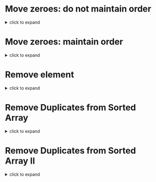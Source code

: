 # Move zeroes: do not maintain order

<details> <summary>click to expand </summary>

```js
Given an integer array nums, move all 0's to the end of it while maintaining the relative order of the non-zero elements and return the number of 0s

Note that you must do this in-place without making a copy of the array.


 

Example 1:
Input: nums = [0,1,0,3,12]
Output: 2


Constraints:
1 <= nums.length <= 104
-231 <= nums[i] <= 231 - 1
```

# Solution
```js
    /**
 * @param {number[]} nums
 * @return {void} Do not return anything, modify nums in-place instead.
[0, 1] -> [1,0]
[0, 2, 1] -> [1, 2, 0]
[a, b, c, ..., z]
 p1            p2


 [12, 1, 3, 0, 0]
     p1     p2
 
 p2 and p1 could terminate at the same place
 [1, 1, 1]
        p2
        p1
 
 again same place 
 [0]
  p1
  p2
  
  it would seem like p1 and p2 could either be point at the same location 
  or p2 < p1 when we need to terminate
 */
function moveZeroes(nums) {
     // algorithm starts the either ends of the array swapping zeros to the end
    let count = 0;
    let nextZero = 0;
    let nextNonZero = nums.length-1;
    const stillValid = () => { // when these two variables are equal then we are done
        return nextZero !== nextNonZero;
    };
    while (stillValid()){
        // move left pointer until we encounter a zero 
        while (stillValid() && nums[nextZero] !== 0){
            nextZero += 1;
        }
        
        // move right pointer until we counter a non zero 
        while (stillValid() && nums[nextNonZero] === 0){
            count += 1;  // we passed a zero so count that
            nextNonZero -= 1;
        }
         // swap places
        if (stillValid()){
            [nums[nextZero], nums[nextNonZero]] = [nums[nextNonZero], nums[nextZero];
        }
       
    }
    return count;
};

```

</details>


# Move zeroes: maintain order

<details> <summary>click to expand </summary>

Given an integer array nums, move all 0's to the end of it while maintaining the relative order of the non-zero elements.

Note that you must do this in-place without making a copy of the array.

 

Example 1:

Input: nums = [0,1,0,3,12]
Output: [1,3,12,0,0]
Example 2:

Input: nums = [0]
Output: [0]
 

Constraints:
1 <= nums.length <= 104
-231 <= nums[i] <= 231 - 1

# Solution
```js
/**
 * @param {number[]} nums
 * @return {void} Do not return anything, modify nums in-place instead.
 */
function moveZeroes(nums) {
    // let p, c be pointers that start at index 0
    // we declare that everything behind p is non zero and everything between c and p is zero
    // this is true at the initial position note that nothing is behind p and
    // nothing is between p and c
    // [x, y, z, ...]
    //  p 
    //  c
    // our algorithm will ensure this by 
    // only moving c forward when the current number is not 0
    // only advancing p when we are making a swap when c is pointing at a non zero number
    // [..., 2, 4, 0, 0, 1, ...]
    //             p     c
    let p = 0;
    nums.forEach((c, i) => {
        // if c is 0 then we don't do anything and let the loop continue
        if (c !== 0){ 
            [nums[i], nums[p]] = [nums[p], nums[i]];
            p += 1;
        }
    })
};

```

</details>

# Remove element

<details> <summary>click to expand </summary>

Given an array nums and a value val, remove all instances of that value in-place and return the new length.

Do not allocate extra space for another array, you must do this by modifying the input array in-place with O(1) extra memory.

The order of elements can be changed. It doesn't matter what you leave beyond the new length.

Clarification:

Confused why the returned value is an integer but your answer is an array?

Note that the input array is passed in by reference, which means a modification to the input array will be known to the caller as well.

Internally you can think of this:

// nums is passed in by reference. (i.e., without making a copy)
int len = removeElement(nums, val);

// any modification to nums in your function would be known by the caller.
// using the length returned by your function, it prints the first len elements.
for (int i = 0; i < len; i++) {
    print(nums[i]);
}
 

Example 1:

Input: nums = [3,2,2,3], val = 3
Output: 2, nums = [2,2]
Explanation: Your function should return length = 2, with the first two elements of nums being 2.
It doesn't matter what you leave beyond the returned length. For example if you return 2 with nums = [2,2,3,3] or nums = [2,2,0,0], your answer will be accepted.
Example 2:

Input: nums = [0,1,2,2,3,0,4,2], val = 2
Output: 5, nums = [0,1,4,0,3]
Explanation: Your function should return length = 5, with the first five elements of nums containing 0, 1, 3, 0, and 4. Note that the order of those five elements can be arbitrary. It doesn't matter what values are set beyond the returned length.
 

Constraints:

0 <= nums.length <= 100
0 <= nums[i] <= 50
0 <= val <= 100

# Solution
```js
    /**
    * @param {number[]} nums
    * @param {number} val
    * @return {number}
    
    [1,1,3,3]
        l
            c
    */
    function removeElement(nums, val) {
        // appraoch move all entries with val to the end then compute new length
        let p = 0; // we know that p and everything before is val
        // everything between p and c is val
        nums.forEach((c,i) => {
            if (c !== val){ // swap to front if not value
                [nums[p], nums[i]] = [nums[i], nums[p]]
                p += 1;
            }
        })
        nums.length = p
    };
```

</details>


# Remove Duplicates from Sorted Array

<details> <summary>click to expand </summary>

Given a sorted array nums, remove the duplicates in-place such that each element appears only once and returns the new length.

Do not allocate extra space for another array, you must do this by modifying the input array in-place with O(1) extra memory.

Clarification:

Confused why the returned value is an integer but your answer is an array?

Note that the input array is passed in by reference, which means a modification to the input array will be known to the caller as well.

Internally you can think of this:

// nums is passed in by reference. (i.e., without making a copy)
int len = removeDuplicates(nums);

// any modification to nums in your function would be known by the caller.
// using the length returned by your function, it prints the first len elements.
for (int i = 0; i < len; i++) {
    print(nums[i]);
}
 

Example 1:

Input: nums = [1,1,2]
Output: 2, nums = [1,2]
Explanation: Your function should return length = 2, with the first two elements of nums being 1 and 2 respectively. It doesn't matter what you leave beyond the returned length.
Example 2:

Input: nums = [0,0,1,1,1,2,2,3,3,4]
Output: 5, nums = [0,1,2,3,4]
Explanation: Your function should return length = 5, with the first five elements of nums being modified to 0, 1, 2, 3, and 4 respectively. It doesn't matter what values are set beyond the returned length.
 

Constraints:

0 <= nums.length <= 3 * 104
-104 <= nums[i] <= 104
nums is sorted in ascending order.

# Solution
```js
    /**
    * @param {number[]} nums
    * @return {number}
    [...sorted, ...duplicates, ...new values]
            s
                                f
    s and everything before s is no duplicated
    everything between s and f is a duplicate 
    */
    var removeDuplicates = function(nums) {
        if (nums.length === 0) return 0;
        
        let slow = 0; // everything behind this is not a duplicate
        // everything between slow and fast is a duplicate
        nums.forEach((number, fast) => {
            // we will switch places slow and fast are not the same number
            if (nums[slow] !== nums[fast]){
                slow++; // we move up one since we will allow for one of the type
                nums[slow] = nums[fast];
            }
        })
        nums.length = slow + 1;
    };
```

</details> 

# Remove Duplicates from Sorted Array II

<details> <summary>click to expand </summary>

Given a sorted array nums, remove the duplicates in-place such that duplicates appeared at most twice and return the new length.

Do not allocate extra space for another array; you must do this by modifying the input array in-place with O(1) extra memory.

Example 1:
Input: nums = [1,1,1,2,2,3]
Output: 5, nums = [1,1,2,2,3]
Explanation: Your function should return length = 5, with the first five elements of nums being 1, 1, 2, 2 and 3 respectively. It doesn't matter what you leave beyond the returned length.

Example 2:
Input: nums = [0,0,1,1,1,1,2,3,3]
Output: 7, nums = [0,0,1,1,2,3,3]
Explanation: Your function should return length = 7, with the first seven elements of nums being modified to 0, 0, 1, 1, 2, 3 and 3 respectively. It doesn't matter what values are set beyond the returned length.
 

Constraints:
1 <= nums.length <= 3 * 104
-104 <= nums[i] <= 104
nums is sorted in ascending order.

# Solution 
```js

/**
 * @param {number[]} nums
 * @return {number}    
  [1, 1, 2, 2, 3, 2, 2, 2, 3]
                  s
                           f

 count: 2
 anything before s is fine
 s is a position that should be replaced
 anything between s and f can be replaced
 
 */
var removeDuplicates = function(nums) {
    let slow = 1;
    let count = 1;
    nums.forEach((n, fast) => {
        if (fast !== 0){
            if (nums[fast] === nums[fast -1]) count += 1;
            else count = 1;
            if (count <= 2){
                nums[slow] = nums[fast];
                 slow += 1;
            }
        }
        
    })
    nums.length = slow;
};
```

</details>